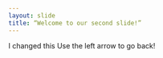 ```yaml
---
layout: slide
title: “Welcome to our second slide!”
---
```

I changed this
Use the left arrow to go back!

